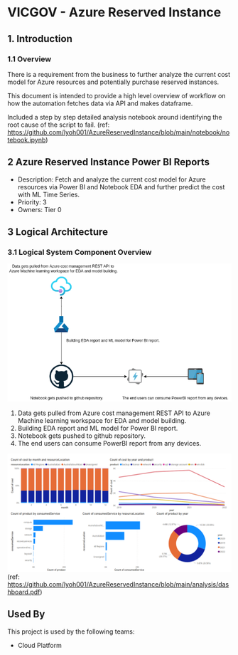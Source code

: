# VICGOV - Azure Reserved Instance
## 1. Introduction
### 1.1	Overview

There is a requirement from the business to further analyze the current cost model for Azure resources and potentially purchase reserved instances.

This document is intended to provide a high level overview of workflow on how the automation fetches data via API and makes dataframe.

Included a step by step detailed analysis notebook around identifying the root cause of the script to fail. (ref: https://github.com/lyoh001/AzureReservedInstance/blob/main/notebook/notebook.ipynb)



## 2 Azure Reserved Instance Power BI Reports
- Description: Fetch and analyze the current cost model for Azure resources via Power BI and Notebook EDA and further predict the cost with ML Time Series. 
- Priority: 3
- Owners: Tier 0

## 3 Logical Architecture
### 3.1	Logical System Component Overview
![Figure 1: Logical Architecture Overview](./.images/workflow.png)
1. Data gets pulled from Azure cost management REST API to 
Azure Machine learning workspace for EDA and model building.
1. Building EDA report and ML model for Power BI report.
1. Notebook gets pushed to github repository.
1. The end users can consume PowerBI report from any devices.

![Figure 1: Powerbi Dashboard](./.images/dashboard.png)
(ref: https://github.com/lyoh001/AzureReservedInstance/blob/main/analysis/dashboard.pdf)

## Used By

This project is used by the following teams:

- Cloud Platform